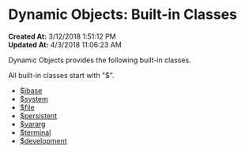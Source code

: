 # Dynamic Objects: Built-in Classes

**Created At:** 3/12/2018 1:51:12 PM  
**Updated At:** 4/3/2018 11:06:23 AM  


Dynamic Objects provides the following built-in classes.

All built-in classes start with "$".

- [$jbase](dynamic-objects-jbase-class)
- [$system](dynamic-objects-system-class)
- [$file](dynamic-objects-file-class)
- [$persistent](dynamic-objects-persistent-class)
- [$vararg](dynamic-objects-vararg-class)
- [$terminal](dynamic-objects-terminal-class)
- [$development](dynamic-objects-development-class)

